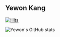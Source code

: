 ## Yewon Kang

[![Hits](https://hits.seeyoufarm.com/api/count/incr/badge.svg?url=https%3A%2F%2Fgithub.com%2Fdolylupec)](https://hits.seeyoufarm.com)


![Yewon's GitHub stats](https://github-readme-stats.vercel.app/api?username=dolylupec&show_icons=true&theme=radical)
